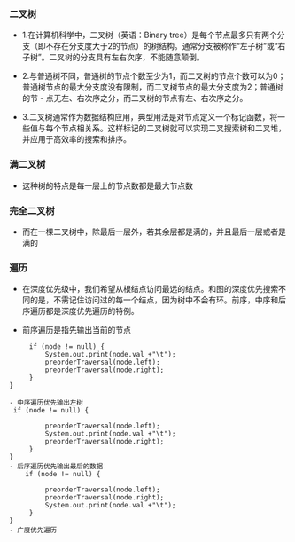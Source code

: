 ### 二叉树
 - 1.在计算机科学中，二叉树（英语：Binary tree）是每个节点最多只有两个分支（即不存在分支度大于2的节点）的树结构。通常分支被称作“左子树”或“右子树”。二叉树的分支具有左右次序，不能随意颠倒。
 - 2.与普通树不同，普通树的节点个数至少为1，而二叉树的节点个数可以为0；普通树节点的最大分支度没有限制，而二叉树节点的最大分支度为2；普通树的节  - 点无左、右次序之分，而二叉树的节点有左、右次序之分。    
 
 - 3.二叉树通常作为数据结构应用，典型用法是对节点定义一个标记函数，将一些值与每个节点相关系。这样标记的二叉树就可以实现二叉搜索树和二叉堆，并应用于高效率的搜索和排序。

### 满二叉树
  - 这种树的特点是每一层上的节点数都是最大节点数  
### 完全二叉树
  - 而在一棵二叉树中，除最后一层外，若其余层都是满的，并且最后一层或者是满的
  
 ### 遍历
  - 在深度优先级中，我们希望从根结点访问最远的结点。和图的深度优先搜索不同的是，不需记住访问过的每一个结点，因为树中不会有环。前序，中序和后序遍历都是深度优先遍历的特例。
  
   - 前序遍历是指先输出当前的节点
   ```public void preorderTraversal(Node node){
        if (node != null) {
            System.out.print(node.val +"\t");
            preorderTraversal(node.left);
            preorderTraversal(node.right);
        }
 }
 
   - 中序遍历优先输出左树
    if (node != null) {
            
            preorderTraversal(node.left);
            System.out.print(node.val +"\t");
            preorderTraversal(node.right);
        }
 }
   - 后序遍历优先输出最后的数据
       if (node != null) {
            
            preorderTraversal(node.left);
            preorderTraversal(node.right);
            System.out.print(node.val +"\t");
        }
 }
   - 广度优先遍历
   
